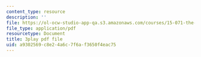 ```yaml
---
content_type: resource
description: ''
file: https://ol-ocw-studio-app-qa.s3.amazonaws.com/courses/15-071-the-analytics-edge-spring-2017/a9302569c8e24a6c7f6af3650f4eac75_f-EN4QySwAs.pdf
file_type: application/pdf
resourcetype: Document
title: 3play pdf file
uid: a9302569-c8e2-4a6c-7f6a-f3650f4eac75
---
```

